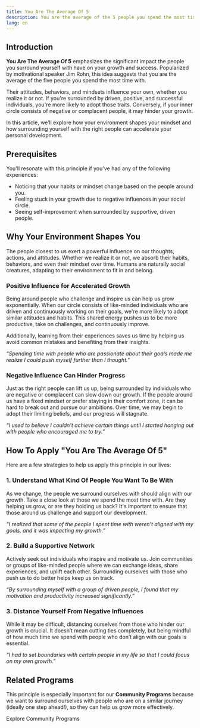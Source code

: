 ```yaml
---
title: You Are The Average Of 5
description: You are the average of the 5 people you spend the most time with. Who do you want to be?
lang: en
---
```


## Introduction  

**You Are The Average Of 5** emphasizes the significant impact the people you surround yourself with have on your growth and success. Popularized by motivational speaker Jim Rohn, this idea suggests that you are the average of the five people you spend the most time with.  

Their attitudes, behaviors, and mindsets influence your own, whether you realize it or not. If you're surrounded by driven, positive, and successful individuals, you're more likely to adopt those traits. Conversely, if your inner circle consists of negative or complacent people, it may hinder your growth.  

In this article, we’ll explore how your environment shapes your mindset and how surrounding yourself with the right people can accelerate your personal development.

## Prerequisites  

You'll resonate with this principle if you've had any of the following experiences:  
- Noticing that your habits or mindset change based on the people around you.  
- Feeling stuck in your growth due to negative influences in your social circle.  
- Seeing self-improvement when surrounded by supportive, driven people.  

## Why Your Environment Shapes You  

The people closest to us exert a powerful influence on our thoughts, actions, and attitudes. Whether we realize it or not, we absorb their habits, behaviors, and even their mindset over time. Humans are naturally social creatures, adapting to their environment to fit in and belong.  

### Positive Influence for Accelerated Growth  

Being around people who challenge and inspire us can help us grow exponentially. When our circle consists of like-minded individuals who are driven and continuously working on their goals, we're more likely to adopt similar attitudes and habits. This shared energy pushes us to be more productive, take on challenges, and continuously improve.  

Additionally, learning from their experiences saves us time by helping us avoid common mistakes and benefiting from their insights.  

_“Spending time with people who are passionate about their goals made me realize I could push myself further than I thought.”_

### Negative Influence Can Hinder Progress  

Just as the right people can lift us up, being surrounded by individuals who are negative or complacent can slow down our growth. If the people around us have a fixed mindset or prefer staying in their comfort zone, it can be hard to break out and pursue our ambitions. Over time, we may begin to adopt their limiting beliefs, and our progress will stagnate.  

_“I used to believe I couldn’t achieve certain things until I started hanging out with people who encouraged me to try.”_

## How To Apply "You Are The Average Of 5"  

Here are a few strategies to help us apply this principle in our lives:

### 1. Understand What Kind Of People You Want To Be With  

As we change, the people we surround ourselves with should align with our growth. Take a close look at those we spend the most time with. Are they helping us grow, or are they holding us back? It's important to ensure that those around us challenge and support our development.  

_“I realized that some of the people I spent time with weren’t aligned with my goals, and it was impacting my growth.”_

### 2. Build a Supportive Network  

Actively seek out individuals who inspire and motivate us. Join communities or groups of like-minded people where we can exchange ideas, share experiences, and uplift each other. Surrounding ourselves with those who push us to do better helps keep us on track.  

_“By surrounding myself with a group of driven people, I found that my motivation and productivity increased significantly.”_

### 3. Distance Yourself From Negative Influences  

While it may be difficult, distancing ourselves from those who hinder our growth is crucial. It doesn’t mean cutting ties completely, but being mindful of how much time we spend with people who don’t align with our goals is essential.  

_“I had to set boundaries with certain people in my life so that I could focus on my own growth.”_

## Related Programs  

This principle is especially important for our **Community Programs** because we want to surround ourselves with people who are on a similar journey (ideally one step ahead!), so they can help us grow more effectively.

<ButtonLink to="/unlock-your-potential/programs?filters=community">Explore Community Programs</ButtonLink>
